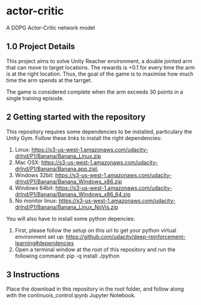 # actor-critic
A DDPG Actor-Critic network model

## 1.0 Project Details
This project aims to solve Unity Reacher environment, a double jointed arm that can move to target locations. The rewards is +0.1 for every time the arm is at the right location. Thus, the goal of the game is to maximise how much time the arm spends at the tarrget.

The game is considered complete when the arm exceeds 30 points in a single training episode. 

## 2 Getting started with the repository
This repository requires some dependencies to be installed, particulary the Unity Gym. 
Follow these links to install the right dependencies: 
1. Linux: https://s3-us-west-1.amazonaws.com/udacity-drlnd/P1/Banana/Banana_Linux.zip
2. Mac OSX: https://s3-us-west-1.amazonaws.com/udacity-drlnd/P1/Banana/Banana.app.zip\
3. Windows 32bit: https://s3-us-west-1.amazonaws.com/udacity-drlnd/P1/Banana/Banana_Windows_x86.zip
4. Windows 64bit: https://s3-us-west-1.amazonaws.com/udacity-drlnd/P1/Banana/Banana_Windows_x86_64.zip
5. No monitor linux: https://s3-us-west-1.amazonaws.com/udacity-drlnd/P1/Banana/Banana_Linux_NoVis.zip

You will also have to install some python depencies:
1. First, please follow the setup on this url to get your python virtual environment set up: https://github.com/udacity/deep-reinforcement-learning#dependencies
2. Open a terminal window at the root of this repository and run the following command: pip -q install ./python

## 3 Instructions 

Place the download in this repository in the root folder, and follow along with the continuois_control.ipynb Jupyter Notebook. 

